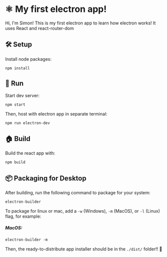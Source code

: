 # ⚛ My first electron app!
Hi, I'm Simon! This is my first electron app to learn how electron works!
It uses React and react-router-dom

## 🛠 Setup
Install node packages:
```
npm install
```

## 🚗 Run
Start dev server:
```
npm start
```
Then, host with electron app in separate terminal:
```
npm run electron-dev
```

## 🏠 Build
Build the react app with:
```
npm build
```

## 📦 Packaging for Desktop
After building, run the following command to package for your system:
```
electron-builder
```
To package for linux or mac, add a `-w` (Windows), `-m` (MacOS), or `-l` (Linux) flag, for example:
##### MacOS:
```
electron-builder -m
```
Then, the ready-to-distribute app installer should be in the `./dist/` folder!! 🎉